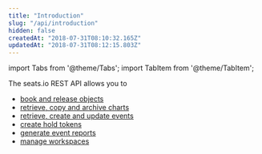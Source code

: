 ```yaml
---
title: "Introduction"
slug: "/api/introduction"
hidden: false
createdAt: "2018-07-31T08:10:32.165Z"
updatedAt: "2018-07-31T08:12:15.803Z"
---
```


import Tabs from '@theme/Tabs';
import TabItem from '@theme/TabItem';

The seats.io REST API allows you to

- [book and release objects](/docs/api/objects)
- [retrieve, copy and archive charts](/docs/api/list-all-charts)
- [retrieve, create and update events](/docs/api/list-events)
- [create hold tokens](/docs/api/hold-tokens)
- [generate event reports](/docs/api/event-reports)
- [manage workspaces](/docs/api/workspaces)
